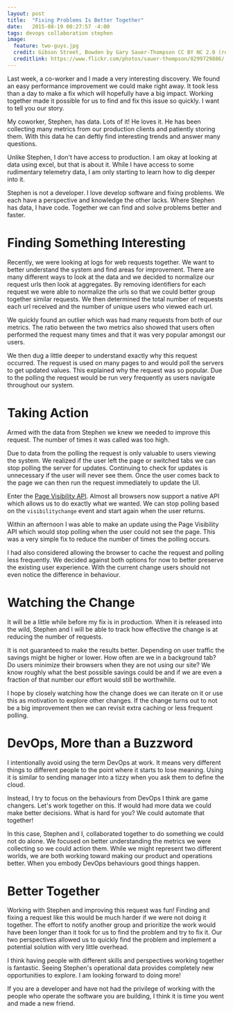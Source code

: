 ```yaml
---
layout: post
title:  "Fixing Problems Is Better Together"
date:   2015-08-19 00:27:57 -4:00
tags: devops collaboration stephen
image:
  feature: two-guys.jpg
  credit: Gibson Street, Bowden by Gary Sauer-Thompson CC BY NC 2.0 (resized and compressed)
  creditlink: https://www.flickr.com/photos/sauer-thompson/8299729886/
---
```


Last week, a co-worker and I made a very interesting discovery. We found an
easy performance improvement we could make right away. It took less than a
day to make a fix which will hopefully have a big impact. Working together made
it possible for us to find and fix this issue so quickly. I want to tell you
our story.

My coworker, Stephen, has data. Lots of it! He loves it. He has been collecting
many metrics from our production clients and patiently storing them. With this
data he can deftly find interesting trends and answer many questions.

Unlike Stephen, I don't have access to production. I am okay at looking at data
using excel, but that is about it. While I have access to some rudimentary
telemetry data, I am only starting to learn how to dig deeper into it.

Stephen is not a developer. I love develop software and fixing problems. We each
have a perspective and knowledge the other lacks. Where Stephen has data, I have
code. Together we can find and solve problems better and faster.

Finding Something Interesting
===============================================================================

Recently, we were looking at logs for web requests together. We want to better understand
the system and find areas for improvement. There are many different ways to look
at the data and we decided to normalize our request urls then look at aggregates.
By removing identifiers for each request we were able to normalize the urls so
that we could better group together similar requests. We then determined the total
number of requests each url received and the number of unique users who viewed each url.

We quickly found an outlier which was had many requests from both of our metrics.
The ratio between the two metrics also showed that users often performed the request
many times and that it was very popular amongst our users.

We then dug a little deeper to understand exactly why this request occurred.
The request is used on many pages to and would poll the servers to get updated
values. This explained why the request was so popular. Due to the polling the
request would be run very frequently as users navigate throughout our system.

Taking Action
===============================================================================

Armed with the data from Stephen we knew we needed to improve this request.
The number of times it was called was too high.

Due to data from the polling the request is only valuable to users viewing the system. We realized if the user
left the page or switched tabs we can stop polling the server for updates.
Continuing to check for updates is unnecessary if the user will never see them.
Once the user comes back to the page we can then run the request immediately
to update the UI.

Enter the [Page Visibility API][pv]. Almost all browsers now support a native
API which allows us to do exactly what we wanted. We can stop polling based on
the ``visibilitychange`` event and start again when the user returns.

Within an afternoon I was able to make an update using the Page Visibility API
which would stop polling when the user could not see the page. This was a very
simple fix to reduce the number of times the polling occurs.

I had also considered allowing the browser to cache the request and
polling less frequently. We decided against both options for
now to better preserve the existing user experience. With the current change users
should not even notice the difference in behaviour.

Watching the Change
===============================================================================

It will be a little while before my fix is in production. When it is released
into the wild, Stephen and I will be able to track how effective the change is
at reducing the number of requests.

It is not guaranteed to make the results better.  Depending on user traffic
the savings might be higher or lower. How often are we in a background tab?
Do users minimize their browsers when they are not using our site? We know roughly
what the best possible savings could be and if we are even a fraction of that
number our effort would still be worthwhile.

I hope by closely watching how the change does we can iterate on it or use this
as motivation to explore other changes. If the change turns out to not be a big
improvement then we can revisit extra caching or less frequent polling.

DevOps, More than a Buzzword
===============================================================================

I intentionally avoid using the term DevOps at work. It means very different
things to different people to the point where it starts to lose meaning. Using
it is similar to sending manager into a tizzy when you ask them to define the
cloud.

Instead, I try to focus on the behaviours from DevOps I think are game
changers. Let's work together on this. If would had more data we could make
better decisions. What is hard for you? We could automate that together!

In this case, Stephen and I, collaborated together to do something we could not
do alone. We focused on better understanding the metrics we were collecting so
we could action them. While we might represent two different worlds, we are
both working toward making our product and operations better. When you embody
DevOps behaviours good things happen.

Better Together
===============================================================================

Working with Stephen and improving this request was fun! Finding and fixing a
request like this would be much harder if we were not doing it together. The
effort to notify another group and prioritize the work would have been
longer than it took for us to find the problem and try to fix it. Our
two perspectives allowed us to quickly find the problem and implement a
potential solution with very little overhead.

I think having people with different skills and perspectives working together is
fantastic. Seeing Stephen's operational data provides completely new
opportunities to explore. I am looking forward to doing more!

If you are a developer and have not had the privilege of working with the
people who operate the software you are building, I think it is time you went
and made a new friend.

[pv]: https://developer.mozilla.org/en-US/docs/Web/Guide/User_experience/Using_the_Page_Visibility_API
